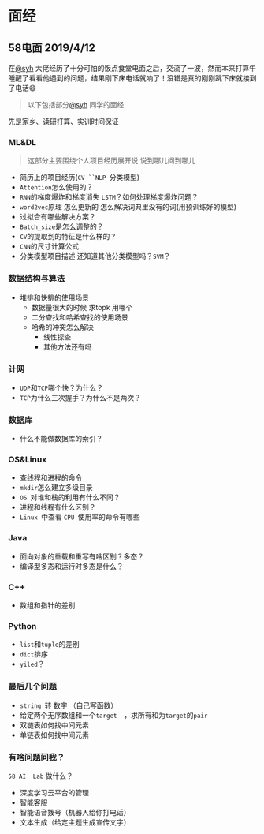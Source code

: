 # 面经

## 58电面 2019/4/12

在[@syh]() 大佬经历了十分可怕的饭点食堂电面之后，交流了一波，然而本来打算午睡醒了看看他遇到的问题，结果刚下床电话就响了！没错是真的刚刚跳下床就接到了电话:smile:

>   以下包括部分[@syh]() 同学的面经

先是家乡、读研打算、实训时间保证

### ML&DL

>   这部分主要围绕个人项目经历展开说 说到哪儿问到哪儿

-   简历上的项目经历(`CV ``NLP `分类模型)
-   `Attention`怎么使用的？
-   `RNN`的梯度爆炸和梯度消失 `LSTM`？如何处理梯度爆炸问题？
-   `word2vec`原理 怎么更新的 怎么解决词典里没有的词(用预训练好的模型)
-   过拟合有哪些解决方案？
-   `Batch_size`是怎么调整的？
-   `CV`的提取到的特征是什么样的？
-   `CNN`的尺寸计算公式
-   分类模型项目描述 还知道其他分类模型吗？`SVM`？

### 数据结构与算法

-   堆排和快排的使用场景  
    -   数据量很大的时候 求topk 用哪个
    -   二分查找和哈希查找的使用场景
    -   哈希的冲突怎么解决
        -   线性探查
        -   其他方法还有吗

### 计网

-   `UDP`和`TCP`哪个快？为什么？
-   `TCP`为什么三次握手？为什么不是两次？

### 数据库 

-   什么不能做数据库的索引？

### OS&Linux

-   查线程和进程的命令
-   `mkdir`怎么建立多级目录
-   `OS `对堆和栈的利用有什么不同？
-   进程和线程有什么区别？
-   `Linux `中查看 `CPU `使用率的命令有哪些

### Java

-   面向对象的重载和重写有啥区别？多态？
-   编译型多态和运行时多态是什么？

### C++

-   数组和指针的差别

### Python

-   `list`和`tuple`的差别
-   `dict`排序
-   `yiled`？

### 最后几个问题

-   `string `转 数字
     （自己写函数）
-   给定两个无序数组和一个`target  `，求所有和为`target`的`pair`
-   双链表如何找中间元素
-   单链表如何找中间元素

### 有啥问题问我？

`58 AI  Lab` 做什么？

-   深度学习云平台的管理
-   智能客服
-   智能语音拨号（机器人给你打电话）
-   文本生成（给定主题生成宣传文字）